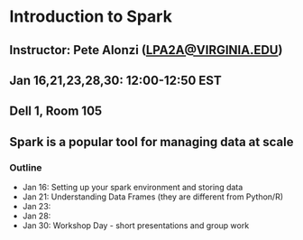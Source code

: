 # Introduction to Spark

## Instructor: Pete Alonzi (LPA2A@VIRGINIA.EDU)
## Jan 16,21,23,28,30: 12:00-12:50 EST
## Dell 1, Room 105
## Spark is a popular tool for managing data at scale

### Outline
* Jan 16: Setting up your spark environment and storing data
* Jan 21: Understanding Data Frames (they are different from Python/R)
* Jan 23:
* Jan 28:
* Jan 30: Workshop Day - short presentations and group work
